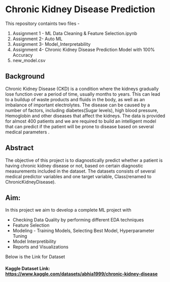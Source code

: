 # Chronic Kidney Disease Prediction

This repository containts two files -
1. Assignment 1 - ML Data Cleaning & Feature Selection.ipynb
2. Assignment 2- Auto ML
3. Assignment 3- Model_Interpretability
4. Assignment 4- Chronic Kidney Disease Prediction Model with 100% Accuracy
5. new_model.csv

## Background
Chronic Kidney Disease (CKD) is a condition where the kidneys gradually lose function over a period of time, usually months to years. This can lead to a buildup of waste products and fluids in the body, as well as an imbalance of important electrolytes. The disease can be caused by a number of factors, including diabetes(Sugar levels), high blood pressure, Hemoglobin and other diseases that affect the kidneys. The data is provided for almost 400 patients and we are required to build an intelligent model that can predict if the patient will be prone to disease based on several medical parameters .


## Abstract

The objective of this project is to diagnostically predict whether a patient is having chronic kidney disease or not, based on certain diagnostic measurements included in the dataset. The datasets consists of several medical predictor variables and one target variable, Class(renamed to ChronicKidneyDisease).

## Aim:
In this project we aim to develop a complete ML project with

- Checking Data Quality by performing different EDA techniques
- Feature Selection
- Modeling - Training Models, Selecting Best Model, Hyperparameter Tuning
- Model Interpretibility
- Reports and Visualizations

Below is the Link for Dataset

#### Kaggle Dataset Link: https://www.kaggle.com/datasets/abhia1999/chronic-kidney-disease

